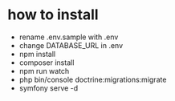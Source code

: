 # how to install

- rename .env.sample with .env
- change DATABASE_URL in .env
- npm install
- composer install
- npm run watch
- php bin/console doctrine:migrations:migrate
- symfony serve -d


